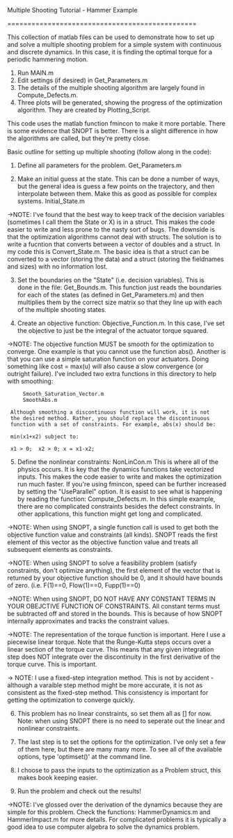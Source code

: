 Multiple Shooting Tutorial - Hammer Example

===============================================

This collection of matlab files can be used to demonstrate how to set up 
and solve a multiple shooting problem for a simple system with continuous
and discrete dynamics. In this case, it is finding the optimal torque 
for a periodic hammering motion.


1) Run MAIN.m
2) Edit settings (if desired) in Get_Parameters.m
3) The details of the multiple shooting algorithm are largely found in 
   Compute_Defects.m. 
4) Three plots will be generated, showing the progress of the optimization
   algorithm. They are created by Plotting_Script.

This code uses the matlab function fmincon to make it more portable. 
There is some evidence that SNOPT is better. There is a slight difference 
in how the algorithms are called, but they're pretty close.


Basic outline for setting up multiple shooting (follow along in the code):

1) Define all parameters for the problem.  Get_Parameters.m

2) Make an initial guess at the state. This can be done a number of ways, 
   but the general idea is guess a few points on the trajectory, and then
   interpolate between them. Make this as good as possible for complex 
   systems.  Initial_State.m

 ->NOTE: I've found that the best way to keep track of the decision 
         variables (sometimes I call them the State or X) is in a struct. 
         This makes the code easier to write and less prone to the nasty
         sort of bugs. The downside is that the optimization algorithms 
         cannot deal with structs. The solution is to write a fucntion that
         converts between a vector of doubles and a struct. In my code this
         is Convert_State.m. The basic idea is that a struct can be
         converted to a vector (storing the data) and a struct (storing the
         fieldnames and sizes) with no information lost.

3) Set the boundaries on the "State" (i.e. decision variables). This is  
   done in the file: Get_Bounds.m. This function just reads the boundaries 
   for each of the states (as defined in Get_Parameters.m) and then 
   multiplies them by the correct size matrix so that they line up with 
   each of the multiple shooting states.

4) Create an objective function: Objective_Function.m. In this case, I've
   set the objective to just be the integral of the actuator torque 
   squared. 

 ->NOTE: The objective function MUST be smooth for the optimization to 
         converge. One example is that you cannot use the function abs(). 
         Another is that you can use a simple saturation function on your 
         actuators. Doing something like cost = max(u) will also cause a
         slow convergence (or outright failure). I've included two extra
         functions in this directory to help with smoothing:

         Smooth_Saturation_Vector.m
         SmoothAbs.m

	 Although smoothing a discontinuous function will work, it is not
  	 the desired method. Rather, you should replace the discontinuous 
	 function with a set of constraints. For example, abs(x) should be:

	 min(x1+x2) subject to:

 	 x1 > 0;  x2 > 0; x = x1-x2;   
  
5) Define the nonlinear constraints: NonLinCon.m
   This is where all of the physics occurs. It is key that the dynamics
   functions take vectorized inputs. This makes the code easier to write 
   and makes the optimization run much faster. If you're using fmincon, 
   speed can be further increased by setting the "UseParallel" option. It
   is easist to see what is happening by reading the function:
   Compute_Defects.m.
   In this simple example, there are no complicated constraints besides the
   defect constraints. In other applications, this function might get long 
   and complicated. 

  ->NOTE: When using SNOPT, a single function call is used to get both the
          objective function value and constraints (all kinds). SNOPT reads 
          the first element of this vector as the objective function value
          and treats all subsequent elements as constraints.
 
 ->NOTE: When using SNOPT to solve a feasibility problem (satisfy 
         constraints, don't optimize anything), the first element of the
         vector that is returned by your objective function should be 0,
         and it should have bounds of zero. 
         (i.e. F(1)==0, Flow(1)==0, Fupp(1)==0)

 ->NOTE: When using SNOPT, DO NOT HAVE ANY CONSTANT TERMS IN YOUR OBEJCTIVE
         FUNCTION OF CONSTRAINTS. All constant terms must be subtracted off
         and stored in the bounds. This is because of how SNOPT internally
         approximates and tracks the constraint values.

 ->NOTE: The representation of the torque function is important. Here I use
         a piecewise linear torque. Note that the Runge-Kutta steps occurs 
         over a linear section of the torque curve. This means that any 
         given integration step does NOT integrate over the discontinuity 
         in the first derivative of the torque curve. This is important. 

-> NOTE: I use a fixed-step integration method. This is not by accident - 
         although a varaible step method might be more accurate, it is not
         as consistent as the fixed-step method. This consistency is 
         important for getting the optimization to converge quickly.

6) This problem has no linear constraints, so set them all as [] for now. 
   Note: when using SNOPT there is no need to seperate out the linear and 
   nonlinear constraints.

7) The last step is to set the options for the optimization. I've only set
   a few of them here, but there are many many more. To see all of the 
   available options, type 'optimset()' at the command line.

8) I choose to pass the inputs to the optimization as a Problem struct, 
   this makes book keeping easier.

9) Run the problem and check out the results!


 ->NOTE: I've glossed over the derivation of the dynamics because they are 
         simple for this problem. Check the functions:
         HammerDynamics.m and HammerImpact.m for more details. For 
         complicated problems it is typically a good idea to use computer
         algebra to solve the dynamics problem.


